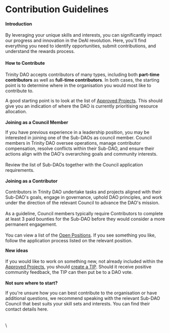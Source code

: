 # Contribution Guidelines

#### Introduction

By leveraging your unique skills and interests, you can significantly impact our progress and innovation in the DeAI revolution. Here, you'll find everything you need to identify opportunities, submit contributions, and understand the rewards process.

#### How to Contribute

Trinity DAO accepts contributors of many types, including both **part-time contributors** as well as **full-time contributors**. In both cases, the starting point is to determine where in the organisation you would most like to contribute to.&#x20;

A good starting point is to look at the list of [Approved Projects](https://github.com/README.md). This should give you an indication of where the DAO is currently prioritising resource allocation. \
\
**Joining as a Council Member**

If you have previous experience in a leadership position, you may be interested in joining one of the Sub-DAOs as council member. Council members in Trinity DAO oversee operations, manage contributor compensation, resolve conflicts within their Sub-DAO, and ensure their actions align with the DAO's overarching goals and community interests.\
\
Review the list of Sub-DAOs together with the Council application requirements. \
\
**Joining as a Contributor**\
\
Contributors in Trinity DAO undertake tasks and projects aligned with their Sub-DAO's goals, engage in governance, uphold DAO principles, and work under the direction of the relevant Council to advance the DAO's mission.\
\
As a guideline, Council members typically require Contributors to complete at least 3 paid bounties for the Sub-DAO before they would consider a more permanent engagement. \
\
You can view a list of the [Open Positions](https://github.com/Morlabs/Contributions/tree/main/Recurring\_tasks/Open\_positions). If you see something you like, follow the application process listed on the relevant position.&#x20;

**New ideas**\
\
If you would like to work on something new, not already included within the [Approved Projects](https://github.com/README.md), you should [create a TIP](../governance/the-tip-process.md). Should it receive positive community feedback, the TIP can then put be to a DAO vote. \
\
**Not sure where to start?**&#x20;

If you're unsure how you can best contribute to the organisation or have additional questions, we recommend speaking with the relevant Sub-DAO Council that best suits your skill sets and interests. You can find their contact details here. \
\
\
\
